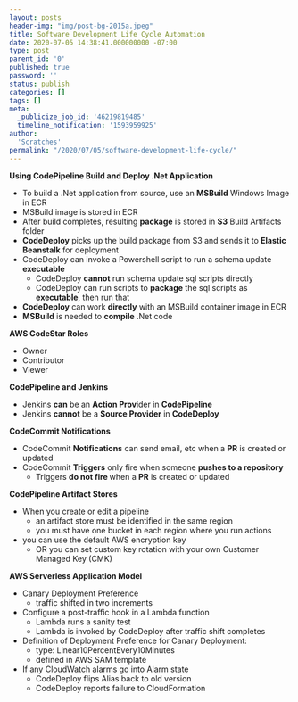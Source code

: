 ```yaml
---
layout: posts
header-img: "img/post-bg-2015a.jpeg"
title: Software Development Life Cycle Automation
date: 2020-07-05 14:38:41.000000000 -07:00
type: post
parent_id: '0'
published: true
password: ''
status: publish
categories: []
tags: []
meta:
  _publicize_job_id: '46219819485'
  timeline_notification: '1593959925'
author:
  'Scratches'
permalink: "/2020/07/05/software-development-life-cycle/"
---
```


<p><strong>Using CodePipeline Build and Deploy .Net Application</strong></p>


<ul>
<li>To build a .Net application from source, use an <strong>MSBuild</strong> Windows Image in ECR</li>
<li>MSBuild image is stored in ECR</li>
<li>After build completes, resulting <strong>package</strong> is stored in <strong>S3</strong> Build Artifacts folder</li>
<li><strong>CodeDeploy</strong> picks up the build package from S3 and sends it to <strong>Elastic Beanstalk</strong> for deployment</li>
<li>CodeDeploy can invoke a Powershell script to run a schema update <strong>executable</strong>
<ul>
<li>CodeDeploy <strong>cannot</strong> run schema update sql scripts directly</li>
<li>CodeDeploy can run scripts to <strong>package</strong> the sql scripts as <strong>executable</strong>, then run that</li>
</ul>
</li>
<li><strong>CodeDeploy</strong> can work <strong>directly</strong> with an MSBuild container image in ECR</li>
<li><strong>MSBuild</strong> is needed to <strong>compile</strong> .Net code</li>
</ul>


<p><strong>AWS CodeStar Roles</strong></p>


<ul>
<li>Owner</li>
<li>Contributor</li>
<li>Viewer</li>
</ul>


<p><strong>CodePipeline and Jenkins</strong></p>


<ul>
<li>Jenkins <strong>can</strong> be an <strong>Action Prov</strong>ider in <strong>CodePipeline</strong></li>
<li>Jenkins <strong>cannot</strong> be a <strong>Source Provider</strong> in <strong>CodeDeploy</strong></li>
</ul>


<p><strong>CodeCommit Notifications</strong></p>


<ul>
<li>CodeCommit <strong>Notifications</strong> can send email, etc when a <strong>PR</strong> is created or updated</li>
<li>CodeCommit <strong>Triggers</strong> only fire when someone <strong>pushes to a repository</strong>
<ul>
<li>Triggers <strong>do not fire </strong>when a <strong>PR</strong> is created or updated</li>
</ul>
</li>
</ul>


<p><strong>CodePipeline Artifact Stores</strong></p>


<ul>
<li>When you create or edit a pipeline
<ul>
<li>an artifact store must be identified in the same region</li>
<li>you must have one bucket in each region where you run actions</li>
</ul>
</li>
<li>you can use the default AWS encryption key
<ul>
<li>OR you can set custom key rotation with your own Customer Managed Key (CMK)</li>
</ul>
</li>
</ul>


<p><strong>AWS Serverless Application Model</strong></p>


<ul>
<li>Canary Deployment Preference
<ul>
<li>traffic shifted in two increments</li>
</ul>
</li>
<li>Configure a post-traffic hook in a Lambda function
<ul>
<li>Lambda runs a sanity test</li>
<li>Lambda is invoked by CodeDeploy after traffic shift completes</li>
</ul>
</li>
<li>Definition of Deployment Preference for Canary Deployment:
<ul>
<li>type: Linear10PercentEvery10Minutes</li>
<li>defined in AWS SAM template</li>
</ul>
</li>
<li>If any CloudWatch alarms go into Alarm state
<ul>
<li>CodeDeploy flips Alias back to old version</li>
<li>CodeDeploy reports failure to CloudFormation</li>
</ul>
</li>
</ul>

